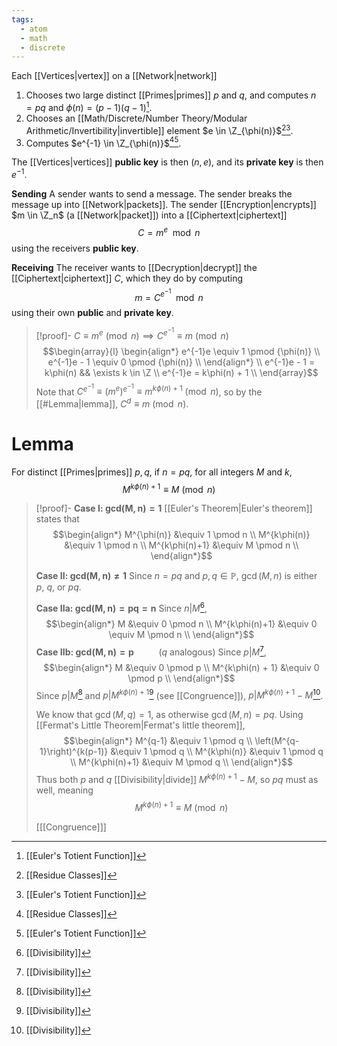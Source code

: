 ```yaml
---
tags:
  - atom
  - math
  - discrete
---
```

Each [[Vertices|vertex]] on a [[Network|network]]
1. Chooses two large distinct [[Primes|primes]] $p$ and $q$, and computes $n = pq$ and $\phi(n) = (p-1)(q-1)$[^1].
2. Chooses an [[Math/Discrete/Number Theory/Modular Arithmetic/Invertibility|invertible]] element $e \in \Z_{\phi(n)}$[^2][^1].
4. Computes $e^{-1} \in \Z_{\phi(n)}$[^2][^1].

The [[Vertices|vertices]] **public key** is then $(n,e)$, and its **private key** is then $e^{-1}$.

**Sending**
A sender wants to send a message. The sender breaks the message up into [[Network|packets]].  The sender [[Encryption|encrypts]] $m \in \Z_n$ (a [[Network|packet]]) into a [[Ciphertext|ciphertext]]
$$ C = m^e \mod n $$
using the receivers **public key**.

**Receiving**
The receiver wants to [[Decryption|decrypt]] the [[Ciphertext|ciphertext]] $C$, which they do by computing 
$$ m = C^{e^{-1}} \mod n $$
using their own **public** and **private key**.

> [!proof]- $C \equiv m^e \pmod n \implies C^{e^{-1}} \equiv m \pmod n$
> $$\begin{array}{l}
> 	\begin{align*}
> 		e^{-1}e \equiv 1 \pmod {\phi(n)} \\
> 		e^{-1}e - 1 \equiv 0 \pmod {\phi(n)} \\
> 	\end{align*} \\
> 	e^{-1}e - 1 = k\phi(n) && \exists k \in \Z \\
> 	e^{-1}e = k\phi(n) + 1 \\
> \end{array}$$
> Note that $C^{e^{-1}} \equiv \left(m^{e}\right)^{e^{-1}} \equiv m^{k\phi(n) + 1} \pmod n$, so by the [[#Lemma|lemma]], $C^d \equiv m \pmod n$.
# Lemma
For distinct [[Primes|primes]] $p,q$, if $n = pq$, for all integers $M$ and $k$, 
$$ M^{k\phi(n) + 1} \equiv M \pmod n $$
> [!proof]-
> **Case $\mathbf{I}$: $\mathbf{\textbf{gcd}(M,n) = 1}$**
> [[Euler's Theorem|Euler's theorem]] states that 
> $$\begin{align*}
> 	M^{\phi(n)} &\equiv 1 \pmod n \\
> 	M^{k\phi(n)} &\equiv 1 \pmod n \\
> 	M^{k\phi(n)+1} &\equiv M \pmod n \\
> \end{align*}$$
> 
> **Case $\mathbf{II}$: $\mathbf{\textbf{gcd}(M,n) \ne 1}$**
> Since $n = pq$ and $p,q \in \mathbb{P}$, $\gcd(M,n)$ is either $p$, $q$, or $pq$.
> 
> **Case $\mathbf{IIa}$: $\mathbf{\textbf{gcd}(M,n) = pq = n}$** 
> Since $n|M$[^3],
> $$\begin{align*}
> 	M &\equiv 0 \pmod n \\
> 	M^{k\phi(n)+1} &\equiv 0 \equiv M \pmod n \\
> \end{align*}$$
> **Case $\mathbf{IIb}$: $\mathbf{\textbf{gcd}(M,n) = p}$** $\hspace{2em}$ ($q$ analogous) 
> Since $p|M$[^3],
> $$\begin{align*}
> 	M &\equiv 0 \pmod p \\
> 	M^{k\phi(n) + 1} &\equiv 0 \pmod p \\
> \end{align*}$$
> Since $p|M$[^3] and $p|M^{k\phi(n)+1}$[^3] (see [[Congruence]]), $p|M^{k\phi(n)+1} - M$[^3].
> 
> We know that $\gcd(M,q) = 1$, as otherwise $\gcd(M,n) = pq$. Using [[Fermat's Little Theorem|Fermat's little theorem]],
> $$\begin{align*}
> 	M^{q-1} &\equiv 1 \pmod q \\
> 	\left(M^{q-1}\right)^{k(p-1)} &\equiv 1 \pmod q \\
> 	M^{k\phi(n)} &\equiv 1 \pmod q \\
> 	M^{k\phi(n)+1} &\equiv M \pmod q \\
> \end{align*}$$
> Thus both $p$ and $q$ [[Divisibility|divide]] $M^{k\phi(n)+1} - M$, so $pq$ must as well, meaning
> $$ M^{k\phi(n)+1} \equiv M \pmod n $$
> 
> \[[[Congruence]]\]

[^1]: [[Euler's Totient Function]]
[^2]: [[Residue Classes]]
[^3]: [[Divisibility]]
